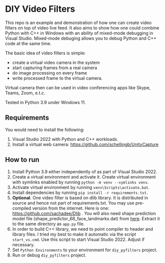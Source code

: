 # DIY Video Filters

This repo is an example and demonstration of how one can create video filters on top of video live feed.
It also aims to show how one could combine Python with C++ in Windows with an ability of mixed-mode debugging in Visual Studio.
Mixed-mode debuging allows you to debug Python and C++ code at the same time.

The basic idea of video filters is simple:

* create a virtual video camera in the system
* start capturing frames from a real camera
* do image processing on every frame
* write processed frame to the virtual camera.

Virtual camera then can be used in video conferencing apps like Skype, Teams, Zoom, e.t.c.

Tested in Python 3.9 under Windows 11.

## Requirements

You would need to install the following:
1. Visual Studio 2022 with Python and C++ workloads.
2. Install a virtual web camera: https://github.com/schellingb/UnityCapture

## How to run

1. Install Python 3.9 either independently of as part of Visual Studio 2022.
2. Create a virtual environment and activate it. Create virtual environment with symlinks enabled by running `python -m venv --symlinks venv`.
3. Activate virtual environment by running `venv\Scripts\activate.bat`.
4. Install dependencies by running `pip install -r requirements.txt`.
5. **Optional**. One video filter is based on dlib library. It is distributed in source and hence not part of requirements.txt.
  You may use pre-compiled version from the internet. Here is one: https://github.com/sachadee/Dlib . You will also need shape prediction model file (shape_predictor_68_face_landmarks.dat) from [here](http://dlib.net/files/shape_predictor_68_face_landmarks.dat.bz2). Extract it to the same directory as `app.py` file.
5. In order to build C++ library, we need to point compiler to header and library files.
  I tried my best to make it automatic via the script `start_vs.cmd`.
  Use this script to start Visual Studio 2022. Adjust if necessary.
6. Set `Python Environments` to your environment for `diy_pyfilters` project.
7. Run or debug `diy_pyfilters` project.